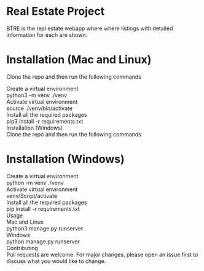 # Real Estate Project

BTRE is the real estate webapp where where listings with detailed information for each are shown.

# Installation (Mac and Linux)
Clone the repo and then run the following commands

Create a virtual environment </br>
python3 -m venv ./venv </br>
Activate virtual environment </br>
source ./venv/bin/activate </br>
Install all the required packages </br>
pip3 install -r requirements.txt </br>
Installation (Windows) </br>
Clone the repo and then run the following commands </br>

# Installation (Windows)

Create a virtual environment </br>
python -m venv ./venv </br>
Activate virtual environment  </br>
venv/Script/activate </br>
Install all the required packages </br>
pip install -r requirements.txt </br>
Usage </br>
Mac and Linux </br>
python3 manage.py runserver </br>
Windows </br>
python manage.py runserver </br>
Contributing </br>
Pull requests are welcome. For major changes, please open an issue first to discuss what you would like to change.
